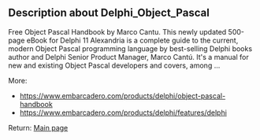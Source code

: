 ## Description about Delphi_Object_Pascal

Free Object Pascal Handbook by Marco Cantu. This newly updated 500-page eBook for Delphi 11 Alexandria is a complete guide to the current, modern Object Pascal programming language by best-selling Delphi books author and Delphi Senior Product Manager, Marco Cantú. It's a manual for new and existing Object Pascal developers and covers, among ...

More:

* https://www.embarcadero.com/products/delphi/object-pascal-handbook
* https://www.embarcadero.com/products/delphi/features/delphi




Return: [Main page](/output.md)